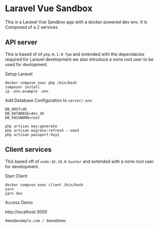 # Laravel Vue Sandbox
This is a Laravel Vue Sandbox app with a docker powered dev env. It is Composed of a 2 services

## API server
This is based of of `php:8.1.0-fpm` and extended with the dependacies required for Laravel development we also introduce a none root user to be used for devlopment.

Setup Laravel

```
docker compose exec php /bin/bash
composer install
cp .env.example .env
```

Add Database Configuration to `server/.env`

```
DB_HOST=db
DB_DATABASE=dev_db
DB_PASSWORD=root
```

```
php artisan key:generate
php artisan migrate:refresh --seed
php artisan passport:keys
```



## Client services

This based off of `node:16.10.0-buster` and extended with a none root user for development.

Start Client

```
docker compose exec client /bin/bash
yarn
yarn dev
```
Access Demo

http://localhost:3000

`demo@example.com / demo@demo`